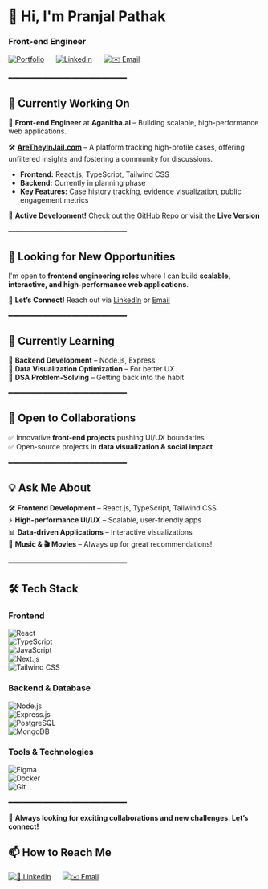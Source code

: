 # 👋 Hi, I'm Pranjal Pathak  
### Front-end Engineer 

[![Portfolio](https://img.shields.io/badge/Portfolio-%23255E63?style=for-the-badge&logo=dev.to&logoColor=white)](https://pranjal-pathak.vercel.app/) &nbsp;&nbsp;&nbsp;&nbsp;
[![ LinkedIn](https://img.shields.io/badge/LinkedIn-%230077B5?style=for-the-badge&logo=linkedin&logoColor=white)](https://www.linkedin.com/in/pranjal-pathak-052605243/) &nbsp;&nbsp;&nbsp;&nbsp;
[![✉️ Email](https://img.shields.io/badge/Email-%23D14836?style=for-the-badge&logo=gmail&logoColor=white)](mailto:pranjalpathak510@gmail.com)

━━━━━━━━━━━━━━━━━━━━━━━━━━━━  

## 🔭 **Currently Working On**  
🚀 **Front-end Engineer** at **Aganitha.ai** – Building scalable, high-performance web applications.  

🛠️ **[AreTheyInJail.com](https://aretheyinjail.vercel.app/)** – A platform tracking high-profile cases, offering unfiltered insights and fostering a community for discussions.  

- **Frontend:** React.js, TypeScript, Tailwind CSS  
- **Backend:** Currently in planning phase  
- **Key Features:** Case history tracking, evidence visualization, public engagement metrics  

🎯 **Active Development!** Check out the [GitHub Repo](https://github.com/pranjal-pathak/AreTheyInJail.com) or visit the **[Live Version](https://aretheyinjail.vercel.app/)**  

━━━━━━━━━━━━━━━━━━━━━━━━━━━━  

## 🌟 **Looking for New Opportunities**  
I'm open to **frontend engineering roles** where I can build **scalable, interactive, and high-performance web applications**.  

📩 **Let’s Connect!** Reach out via [LinkedIn](https://www.linkedin.com/in/pranjal-pathak-052605243/) or [Email](mailto:pranjalpathak510@gmail.com)  

━━━━━━━━━━━━━━━━━━━━━━━━━━━━  

## 🌱 **Currently Learning**  
📌 **Backend Development** – Node.js, Express  
📌 **Data Visualization Optimization** – For better UX  
📌 **DSA Problem-Solving** – Getting back into the habit  

━━━━━━━━━━━━━━━━━━━━━━━━━━━━  

## 👯 **Open to Collaborations**  
✅ Innovative **front-end projects** pushing UI/UX boundaries  
✅ Open-source projects in **data visualization & social impact**  

━━━━━━━━━━━━━━━━━━━━━━━━━━━━  

## 💡 **Ask Me About**  
🛠️ **Frontend Development** – React.js, TypeScript, Tailwind CSS  
⚡ **High-performance UI/UX** – Scalable, user-friendly apps  
📊 **Data-driven Applications** – Interactive visualizations  
🎵 **Music & 🎬 Movies** – Always up for great recommendations!  

━━━━━━━━━━━━━━━━━━━━━━━━━━━━  

## 🛠️ **Tech Stack**  

### **Frontend**  
![React](https://img.shields.io/badge/React-%2361DAFB?style=for-the-badge&logo=react&logoColor=black)  
![TypeScript](https://img.shields.io/badge/TypeScript-%23007ACC?style=for-the-badge&logo=typescript&logoColor=white)  
![JavaScript](https://img.shields.io/badge/JavaScript-%23F7DF1E?style=for-the-badge&logo=javascript&logoColor=black)  
![Next.js](https://img.shields.io/badge/Next.js-%23000000?style=for-the-badge&logo=nextdotjs&logoColor=white)  
![Tailwind CSS](https://img.shields.io/badge/Tailwind_CSS-%2338B2AC?style=for-the-badge&logo=tailwind-css&logoColor=white)  

### **Backend & Database**  
![Node.js](https://img.shields.io/badge/Node.js-%23339933?style=for-the-badge&logo=node.js&logoColor=white)  
![Express.js](https://img.shields.io/badge/Express.js-%23000000?style=for-the-badge&logo=express&logoColor=white)  
![PostgreSQL](https://img.shields.io/badge/PostgreSQL-%23316192?style=for-the-badge&logo=postgresql&logoColor=white)  
![MongoDB](https://img.shields.io/badge/MongoDB-%2347A248?style=for-the-badge&logo=mongodb&logoColor=white)  

### **Tools & Technologies**  
![Figma](https://img.shields.io/badge/Figma-%23F24E1E?style=for-the-badge&logo=figma&logoColor=white)  
![Docker](https://img.shields.io/badge/Docker-%232496ED?style=for-the-badge&logo=docker&logoColor=white)  
![Git](https://img.shields.io/badge/Git-%23F05032?style=for-the-badge&logo=git&logoColor=white)  

━━━━━━━━━━━━━━━━━━━━━━━━━━━━  

🎯 **Always looking for exciting collaborations and new challenges. Let’s connect!**  

## 📫 **How to Reach Me**  

[![💼 LinkedIn](https://img.shields.io/badge/LinkedIn-%230077B5?style=for-the-badge&logo=linkedin&logoColor=white)](https://www.linkedin.com/in/pranjal-pathak-052605243/) &nbsp;&nbsp;&nbsp;&nbsp;
[![✉️ Email](https://img.shields.io/badge/Email-%23D14836?style=for-the-badge&logo=gmail&logoColor=white)](mailto:pranjalpathak510@gmail.com)
